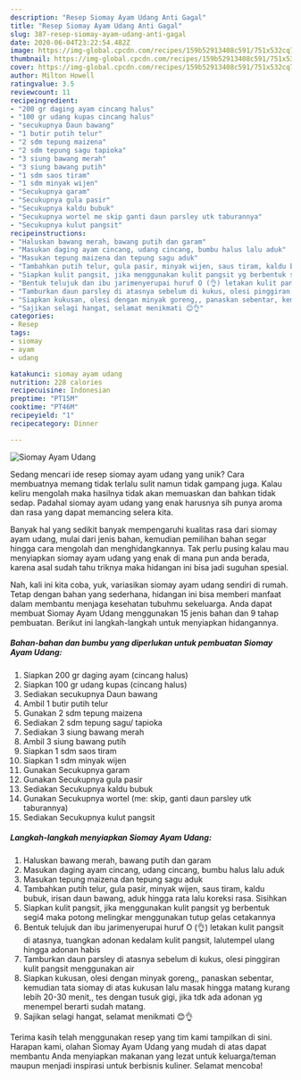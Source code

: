 ```yaml
---
description: "Resep Siomay Ayam Udang Anti Gagal"
title: "Resep Siomay Ayam Udang Anti Gagal"
slug: 387-resep-siomay-ayam-udang-anti-gagal
date: 2020-06-04T23:22:54.482Z
image: https://img-global.cpcdn.com/recipes/159b52913408c591/751x532cq70/siomay-ayam-udang-foto-resep-utama.jpg
thumbnail: https://img-global.cpcdn.com/recipes/159b52913408c591/751x532cq70/siomay-ayam-udang-foto-resep-utama.jpg
cover: https://img-global.cpcdn.com/recipes/159b52913408c591/751x532cq70/siomay-ayam-udang-foto-resep-utama.jpg
author: Milton Howell
ratingvalue: 3.5
reviewcount: 11
recipeingredient:
- "200 gr daging ayam cincang halus"
- "100 gr udang kupas cincang halus"
- "secukupnya Daun bawang"
- "1 butir putih telur"
- "2 sdm tepung maizena"
- "2 sdm tepung sagu tapioka"
- "3 siung bawang merah"
- "3 siung bawang putih"
- "1 sdm saos tiram"
- "1 sdm minyak wijen"
- "Secukupnya garam"
- "Secukupnya gula pasir"
- "Secukupnya kaldu bubuk"
- "Secukupnya wortel me skip ganti daun parsley utk taburannya"
- "Secukupnya kulut pangsit"
recipeinstructions:
- "Haluskan bawang merah, bawang putih dan garam"
- "Masukan daging ayam cincang, udang cincang, bumbu halus lalu aduk"
- "Masukan tepung maizena dan tepung sagu aduk"
- "Tambahkan putih telur, gula pasir, minyak wijen, saus tiram, kaldu bubuk, irisan daun bawang, aduk hingga rata lalu koreksi rasa. Sisihkan"
- "Siapkan kulit pangsit, jika menggunakan kulit pangsit yg berbentuk segi4 maka potong melingkar menggunakan tutup gelas cetakannya"
- "Bentuk telujuk dan ibu jarimenyerupai huruf O (👌) letakan kulit pangsit di atasnya, tuangkan adonan kedalam kulit pangsit, lalutempel ulang hingga adonan habis"
- "Tamburkan daun parsley di atasnya sebelum di kukus, olesi pinggiran kulit pangsit menggunakan air"
- "Siapkan kukusan, olesi dengan minyak goreng,, panaskan sebentar, kemudian tata siomay di atas kukusan lalu masak hingga matang kurang lebih 20-30 menit,, tes dengan tusuk gigi, jika tdk ada adonan yg menempel berarti sudah matang."
- "Sajikan selagi hangat, selamat menikmati 😊👌"
categories:
- Resep
tags:
- siomay
- ayam
- udang

katakunci: siomay ayam udang 
nutrition: 228 calories
recipecuisine: Indonesian
preptime: "PT15M"
cooktime: "PT46M"
recipeyield: "1"
recipecategory: Dinner

---
```



![Siomay Ayam Udang](https://img-global.cpcdn.com/recipes/159b52913408c591/751x532cq70/siomay-ayam-udang-foto-resep-utama.jpg)

Sedang mencari ide resep siomay ayam udang yang unik? Cara membuatnya memang tidak terlalu sulit namun tidak gampang juga. Kalau keliru mengolah maka hasilnya tidak akan memuaskan dan bahkan tidak sedap. Padahal siomay ayam udang yang enak harusnya sih punya aroma dan rasa yang dapat memancing selera kita.



Banyak hal yang sedikit banyak mempengaruhi kualitas rasa dari siomay ayam udang, mulai dari jenis bahan, kemudian pemilihan bahan segar hingga cara mengolah dan menghidangkannya. Tak perlu pusing kalau mau menyiapkan siomay ayam udang yang enak di mana pun anda berada, karena asal sudah tahu triknya maka hidangan ini bisa jadi suguhan spesial.


Nah, kali ini kita coba, yuk, variasikan siomay ayam udang sendiri di rumah. Tetap dengan bahan yang sederhana, hidangan ini bisa memberi manfaat dalam membantu menjaga kesehatan tubuhmu sekeluarga. Anda dapat membuat Siomay Ayam Udang menggunakan 15 jenis bahan dan 9 tahap pembuatan. Berikut ini langkah-langkah untuk menyiapkan hidangannya.

<!--inarticleads1-->

##### Bahan-bahan dan bumbu yang diperlukan untuk pembuatan Siomay Ayam Udang:

1. Siapkan 200 gr daging ayam (cincang halus)
1. Siapkan 100 gr udang kupas (cincang halus)
1. Sediakan secukupnya Daun bawang
1. Ambil 1 butir putih telur
1. Gunakan 2 sdm tepung maizena
1. Sediakan 2 sdm tepung sagu/ tapioka
1. Sediakan 3 siung bawang merah
1. Ambil 3 siung bawang putih
1. Siapkan 1 sdm saos tiram
1. Siapkan 1 sdm minyak wijen
1. Gunakan Secukupnya garam
1. Gunakan Secukupnya gula pasir
1. Sediakan Secukupnya kaldu bubuk
1. Gunakan Secukupnya wortel (me: skip, ganti daun parsley utk taburannya)
1. Sediakan Secukupnya kulut pangsit




<!--inarticleads2-->

##### Langkah-langkah menyiapkan Siomay Ayam Udang:

1. Haluskan bawang merah, bawang putih dan garam
1. Masukan daging ayam cincang, udang cincang, bumbu halus lalu aduk
1. Masukan tepung maizena dan tepung sagu aduk
1. Tambahkan putih telur, gula pasir, minyak wijen, saus tiram, kaldu bubuk, irisan daun bawang, aduk hingga rata lalu koreksi rasa. Sisihkan
1. Siapkan kulit pangsit, jika menggunakan kulit pangsit yg berbentuk segi4 maka potong melingkar menggunakan tutup gelas cetakannya
1. Bentuk telujuk dan ibu jarimenyerupai huruf O (👌) letakan kulit pangsit di atasnya, tuangkan adonan kedalam kulit pangsit, lalutempel ulang hingga adonan habis
1. Tamburkan daun parsley di atasnya sebelum di kukus, olesi pinggiran kulit pangsit menggunakan air
1. Siapkan kukusan, olesi dengan minyak goreng,, panaskan sebentar, kemudian tata siomay di atas kukusan lalu masak hingga matang kurang lebih 20-30 menit,, tes dengan tusuk gigi, jika tdk ada adonan yg menempel berarti sudah matang.
1. Sajikan selagi hangat, selamat menikmati 😊👌




Terima kasih telah menggunakan resep yang tim kami tampilkan di sini. Harapan kami, olahan Siomay Ayam Udang yang mudah di atas dapat membantu Anda menyiapkan makanan yang lezat untuk keluarga/teman maupun menjadi inspirasi untuk berbisnis kuliner. Selamat mencoba!
